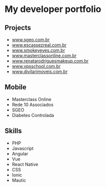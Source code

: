 # My developer portfolio

## Projects

- www.sgeo.com.br
- www.escassezreal.com.br
- www.smokeyeyes.com.br
- www.masterclassonline.com.br
- www.renatarodriguesmakeup.com.br
- www.vpsschool.com.br
- www.divilarimoveis.com.br

## Mobile
- Masterclass Online
- Rede 10 Associados
- SGEO
- Diabetes Controlada

## Skills
- PHP
- Javascript
- Angular
- Vue
- React Native
- CSS
- Ionic
- Mautic
